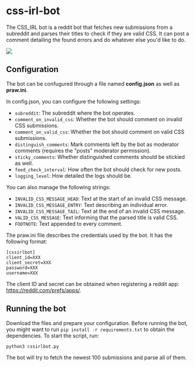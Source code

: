 # css-irl-bot
The CSS_IRL bot is a reddit bot that fetches new submissions from a subreddit and parses their titles to check if they are valid CSS. It can post a comment detailing the found errors and do whatever else you'd like to do.

<img src="https://1mi.pl/~lachcim/html/cssirlbot.png">

## Configuration
The bot can be confugured through a file named **config.json** as well as **praw.ini**.

In config.json, you can configure the following settings:

* `subreddit`: The subreddit where the bot operates.
* `comment_on_invalid_css`: Whether the bot should comment on invalid CSS submissions.
* `comment_on_valid_css`: Whether the bot should comment on valid CSS submissions.
* `distinguish_comments`: Mark comments left by the bot as moderator comments (requires the "posts" moderator permission).
* `sticky_comments`: Whether distinguished comments should be stickied as well.
* `feed_check_interval`: How often the bot should check for new posts.
* `logging_level`: How detailed the logs should be.

You can also manage the following strings:

* `INVALID_CSS_MESSAGE_HEAD`: Text at the start of an invalid CSS message.
* `INVALID_CSS_MESSAGE_ENTRY`: Text describing an individual error.
* `INVALID_CSS_MESSAGE_TAIL`: Text at the end of an invalid CSS message.
* `VALID_CSS_MESSAGE`: Text informing that the parsed title is valid CSS.
* `FOOTNOTE`: Text appended to every comment.

The praw.ini file describes the credentials used by the bot. It has the following format:
```
[cssirlbot]
client_id=XXX
client_secret=XXX
password=XXX
username=XXX
```
The client ID and secret can be obtained when registering a reddit app: https://reddit.com/prefs/apps/.

## Running the bot

Download the files and prepare your configuration. Before running the bot, you might want to run `pip install -r requirements.txt` to obtain the dependencies. To start the script, run:

```
python3 cssirlbot.py
```

The bot will try to fetch the newest 100 submissions and parse all of them.